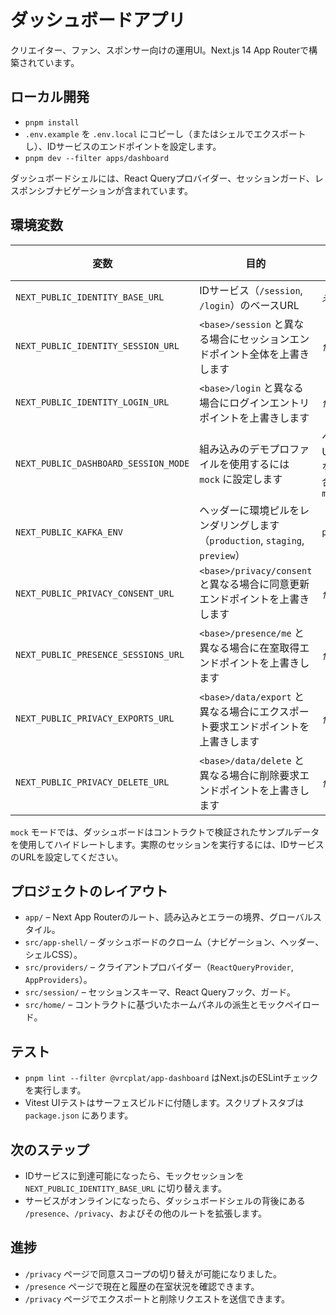 # ダッシュボードアプリ

クリエイター、ファン、スポンサー向けの運用UI。Next.js 14 App Routerで構築されています。

## ローカル開発

- `pnpm install`
- `.env.example` を `.env.local` にコピーし（またはシェルでエクスポートし）、IDサービスのエンドポイントを設定します。
- `pnpm dev --filter apps/dashboard`

ダッシュボードシェルには、React Queryプロバイダー、セッションガード、レスポンシブナビゲーションが含まれています。

## 環境変数

| 変数 | 目的 | デフォルト |
| --- | --- | --- |
| `NEXT_PUBLIC_IDENTITY_BASE_URL` | IDサービス（`/session`, `/login`）のベースURL | _未設定_ |
| `NEXT_PUBLIC_IDENTITY_SESSION_URL` | `<base>/session` と異なる場合にセッションエンドポイント全体を上書きします | _任意_ |
| `NEXT_PUBLIC_IDENTITY_LOGIN_URL` | `<base>/login` と異なる場合にログインエントリポイントを上書きします | _任意_ |
| `NEXT_PUBLIC_DASHBOARD_SESSION_MODE` | 組み込みのデモプロファイルを使用するには `mock` に設定します | ベースURLがない場合は `mock` |
| `NEXT_PUBLIC_KAFKA_ENV` | ヘッダーに環境ピルをレンダリングします（`production`, `staging`, `preview`） | `preview` |
| `NEXT_PUBLIC_PRIVACY_CONSENT_URL` | `<base>/privacy/consent` と異なる場合に同意更新エンドポイントを上書きします | _任意_ |
| `NEXT_PUBLIC_PRESENCE_SESSIONS_URL` | `<base>/presence/me` と異なる場合に在室取得エンドポイントを上書きします | _任意_ |
| `NEXT_PUBLIC_PRIVACY_EXPORTS_URL` | `<base>/data/export` と異なる場合にエクスポート要求エンドポイントを上書きします | _任意_ |
| `NEXT_PUBLIC_PRIVACY_DELETE_URL` | `<base>/data/delete` と異なる場合に削除要求エンドポイントを上書きします | _任意_ |

`mock` モードでは、ダッシュボードはコントラクトで検証されたサンプルデータを使用してハイドレートします。実際のセッションを実行するには、IDサービスのURLを設定してください。

## プロジェクトのレイアウト

- `app/` – Next App Routerのルート、読み込みとエラーの境界、グローバルスタイル。
- `src/app-shell/` – ダッシュボードのクローム（ナビゲーション、ヘッダー、シェルCSS）。
- `src/providers/` – クライアントプロバイダー（`ReactQueryProvider`, `AppProviders`）。
- `src/session/` – セッションスキーマ、React Queryフック、ガード。
- `src/home/` – コントラクトに基づいたホームパネルの派生とモックペイロード。

## テスト

- `pnpm lint --filter @vrcplat/app-dashboard` はNext.jsのESLintチェックを実行します。
- Vitest UIテストはサーフェスビルドに付随します。スクリプトスタブは `package.json` にあります。

## 次のステップ

- IDサービスに到達可能になったら、モックセッションを `NEXT_PUBLIC_IDENTITY_BASE_URL` に切り替えます。
- サービスがオンラインになったら、ダッシュボードシェルの背後にある `/presence`、`/privacy`、およびその他のルートを拡張します。

## 進捗

- `/privacy` ページで同意スコープの切り替えが可能になりました。
- `/presence` ページで現在と履歴の在室状況を確認できます。
- `/privacy` ページでエクスポートと削除リクエストを送信できます。
